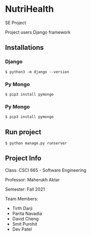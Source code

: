 # NutriHealth

SE Project

Project users Django framework

## Installations

### Django

```shell
$ python3 -m django --version
```

### Py Mongo

```shell
$ pip3 install pymongo
```

### Py Mongo

```shell
$ pip3 install pymongo
```

## Run project

```shell
$ python manage.py runserver
```

## Project Info

Class: CSCI 665 - Software Engineering

Professor: Maherukh Aktar

Semester: Fall 2021

Team Members:
* Tirth Darji
* Parita Navadia
* David Cheng
* Smit Purohit
* Dev Patel